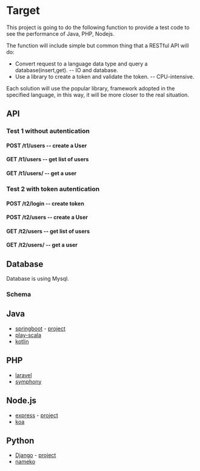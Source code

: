 # Target

This project is going to do the following function to provide a test code to see the performance of Java, PHP, Nodejs.

The function will include simple but common thing that a RESTful API will do:

- Convert request to a language data type and query a database(insert,get). -- IO and database.
- Use a library to create a token and  validate the token. -- CPU-intensive.

Each solution will use the popular library, framework adopted in the specified language, in this way, it will be more closer to the real situation.


## API
### Test 1 without autentication
#### POST /t1/users -- create a User
#### GET /t1/users -- get list of users
#### GET /t1/users/<id> -- get a user

### Test 2 with token autentication
#### POST /t2/login -- create token
#### POST /t2/users -- create a User
#### GET /t2/users -- get list of users
#### GET /t2/users/<id> -- get a user

## Database

Database is using Mysql.

### Schema

## Java
 - [springboot](http://projects.spring.io/spring-boot/) - [project](./java/springboot)
 - [play-scala](https://playframework.com/) 
 - [kotlin](https://kotlinlang.org/)

## PHP
- [laravel](https://laravel.com/)
- [symphony](https://symphony.com/)

## Node.js
- [express](http://expressjs.com/) - [project](./nodejs/express)
- [koa](http://koajs.com/)

## Python
- [Django](https://www.djangoproject.com/) - [project](./python/django)
- [nameko](https://nameko.readthedocs.io/)








